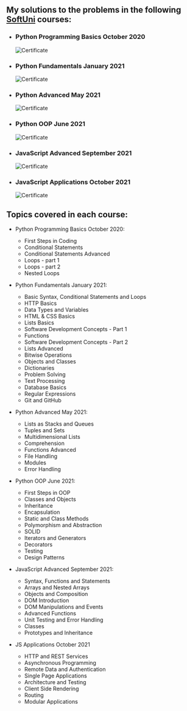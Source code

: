 ## My solutions to the problems in the following [SoftUni](https://softuni.bg) courses:

- ### Python Programming Basics October 2020
  ![Certificate](https://softuni.bg/certificates/details/91804/524c55bc "Certificate Python Programming Basics")
- ### Python Fundamentals January 2021
  ![Certificate](https://softuni.bg/certificates/details/102913/48352827 "Certificate Python Fundamental")
- ### Python Advanced May 2021
  ![Certificate](https://softuni.bg/certificates/details/108339/5c280629 "Certificate Python Advanced")
- ### Python OOP June 2021
  ![Certificate](https://softuni.bg/certificates/details/110533/a27c4f51 "Certificate Python OOP")
- ### JavaScript Advanced September 2021
  ![Certificate](https://softuni.bg/certificates/details/114715/73b62dc3 "Certificate JS Advanced")
- ### JavaScript Applications October 2021
  ![Certificate](https://softuni.bg/certificates/details/120818/68cf6cd6 "Certificate JS Applications")

## Topics covered in each course:

- Python Programming Basics October 2020:
  - First Steps in Coding
  - Conditional Statements
  - Conditional Statements Advanced
  - Loops - part 1
  - Loops - part 2
  - Nested Loops

- Python Fundamentals January 2021:
  - Basic Syntax, Conditional Statements and Loops
  - HTTP Basics
  - Data Types and Variables
  - HTML & CSS Basics
  - Lists Basics
  - Software Development Concepts - Part 1
  - Functions
  - Software Development Concepts - Part 2
  - Lists Advanced
  - Bitwise Operations
  - Objects and Classes
  - Dictionaries
  - Problem Solving
  - Text Processing
  - Database Basics
  - Regular Expressions
  - Git and GitHub

- Python Advanced May 2021:
  - Lists as Stacks and Queues
  - Tuples and Sets
  - Multidimensional Lists
  - Comprehension
  - Functions Advanced
  - File Handling
  - Modules
  - Error Handling

- Python OOP June 2021:
  - First Steps in OOP
  - Classes and Objects
  - Inheritance
  - Encapsulation
  - Static and Class Methods
  - Polymorphism and Abstraction
  - SOLID
  - Iterators and Generators
  - Decorators
  - Testing
  - Design Patterns

- JavaScript Advanced September 2021:
  - Syntax, Functions and Statements
  - Arrays and Nested Arrays
  - Objects and Composition
  - DOM Introduction
  - DOM Manipulations and Events
  - Advanced Functions
  - Unit Testing and Error Handling
  - Classes
  - Prototypes and Inheritance

- JS Applications October 2021
  - HTTP and REST Services
  - Asynchronous Programming
  - Remote Data and Authentication
  - Single Page Applications
  - Architecture and Testing
  - Client Side Rendering
  - Routing
  - Modular Applications
